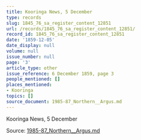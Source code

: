 ```yaml
---
title: Kooringa News, 5 December
type: records
slug: 1845_76_sa_register_content_12851
url: /records/1845_76_sa_register_content_12851/
record_id: 1845_76_sa_register_content_12851
date: '1859-12-05'
date_display: null
volume: null
issue_number: null
page: '3'
article_type: other
issue_reference: 6 December 1859, page 3
people_mentioned: []
places_mentioned:
- Kooringa
topics: []
source_document: 1985-87_Northern__Argus.md
---
```


Kooringa News, 5 December

Source: [1985-87_Northern__Argus.md](/downloads/markdown/1985-87_Northern__Argus.md)
